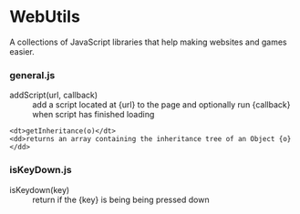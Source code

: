 # WebUtils
A collections of JavaScript libraries that help making websites and games easier.

### general.js
<dl>
    <dt>addScript(url, callback)</dt>
    <dd>add a script located at {url} to the page and optionally run {callback} when script has finished loading</dd>
    
    <dt>getInheritance(o)</dt>
    <dd>returns an array containing the inheritance tree of an Object {o}</dd>
</dl>

### isKeyDown.js
<dl>
    <dt>isKeydown(key)</dt>
    <dd>return if the {key} is being being pressed down</dd>
</dl>

